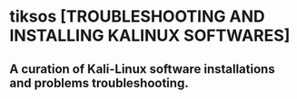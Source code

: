 # tiksos [TROUBLESHOOTING AND INSTALLING KALINUX SOFTWARES]
<h2>A curation of Kali-Linux software installations and problems troubleshooting.</h2>
